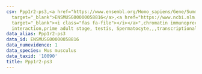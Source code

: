 ```yaml
---
csv: Ppp1r2-ps3,<a href="https://www.ensembl.org/Homo_sapiens/Gene/Summary?db=core;g=ENSMUSG00000058816"
  target="_blank">ENSMUSG00000058816</a>,<a href="https://www.ncbi.nlm.nih.gov/pubmed/25450459"
  target="_blank"><i class="fas fa-file"></i></a>",chromatin immunoprecipitation assay,direct
  interaction,prime adult stage, testis, Spermatocyte,,,transcriptional regulation,
data_alias: Ppp1r2-ps3
data_id: ENSMUSG00000058816
data_numevidence: 1
data_species: Mus musculus
data_taxid: '10090'
title: Ppp1r2-ps3
---
```

